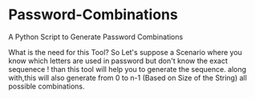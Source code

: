 # Password-Combinations
A Python Script to Generate Password Combinations 

What is the need for this Tool? 
So Let's suppose a Scenario where you know which letters are used in password but don't know the exact sequenece ! than this tool will help you to generate the sequence. along with,this will also generate from 0 to n-1 (Based on Size of the String) all possible combinations.

